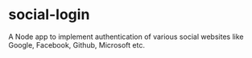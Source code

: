 # social-login

A Node app to implement authentication of various social websites like Google, Facebook, Github, Microsoft etc.
